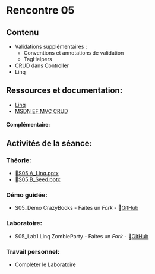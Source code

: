# Rencontre 05

## Contenu
- Validations supplémentaires :
  - Conventions et annotations de validation 
  - TagHelpers 
- CRUD dans Controller
- Linq

## Ressources et documentation: 
- [Linq](https://docs.microsoft.com/en-us/dotnet/csharp/programming-guide/concepts/linq/)
- [MSDN EF MVC CRUD](https://learn.microsoft.com/en-us/aspnet/core/data/ef-mvc/crud?view=aspnetcore-8.0)

#### Complémentaire:


## Activités de la séance: 
### Théorie:  
- 🔗[S05 A_Linq.pptx](BRISE)
- 🔗[S05 B_Seed.pptx](BRISE)

### Démo guidée:
- S05_Demo CrazyBooks - Faites un *Fork* - 🔗[GitHub](BRISE)

### Laboratoire: 
- S05_Lab1 Linq ZombieParty - Faites un *Fork* - 🔗[GitHub](BRISE)

### Travail personnel: 
- Compléter le Laboratoire